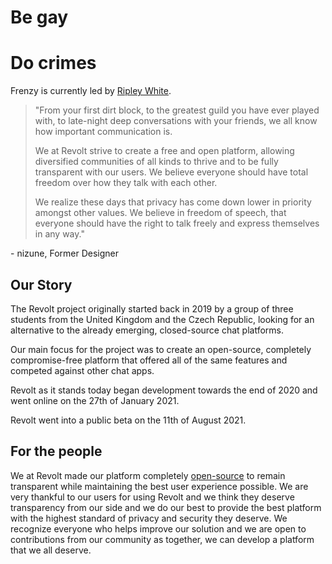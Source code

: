 # Be gay
# Do crimes

Frenzy is currently led by [Ripley White](https://tech.lgbt/@ripples1253).

> "From your first dirt block, to the greatest guild you have ever played with, to late-night deep conversations with your friends, we all know how important communication is.
>
> We at Revolt strive to create a free and open platform, allowing diversified communities of all kinds to thrive and to be fully transparent with our users. We believe everyone should have total freedom over how they talk with each other.
>
> We realize these days that privacy has come down lower in priority amongst other values. We believe in freedom of speech, that everyone should have the right to talk freely and express themselves in any way."

\- nizune, Former Designer

## Our Story

The Revolt project originally started back in 2019 by a group of three students from the United Kingdom and the Czech Republic, looking for an alternative to the already emerging, closed-source chat platforms.

Our main focus for the project was to create an open-source, completely compromise-free platform that offered all of the same features and competed against other chat apps.

Revolt as it stands today began development towards the end of 2020 and went online on the 27th of January 2021.

Revolt went into a public beta on the 11th of August 2021.

## For the people

We at Revolt made our platform completely [open-source](https://github.com/revoltchat) to remain transparent while maintaining the best user experience possible. We are very thankful to our users for using Revolt and we think they deserve transparency from our side and we do our best to provide the best platform with the highest standard of privacy and security they deserve. We recognize everyone who helps improve our solution and we are open to contributions from our community as together, we can develop a platform that we all deserve.
